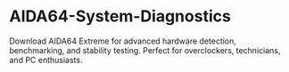 # AIDA64-System-Diagnostics
Download AIDA64 Extreme for advanced hardware detection, benchmarking, and stability testing. Perfect for overclockers, technicians, and PC enthusiasts.
